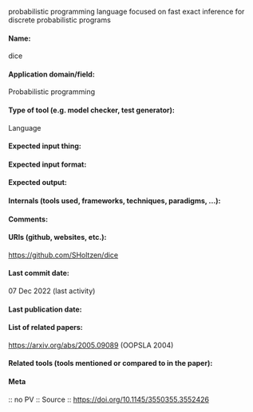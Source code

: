 probabilistic programming language focused on fast exact inference for discrete probabilistic programs

#### Name:
dice

#### Application domain/field:
Probabilistic programming

#### Type of tool (e.g. model checker, test generator):
Language

#### Expected input thing:

#### Expected input format:

#### Expected output:

#### Internals (tools used, frameworks, techniques, paradigms, ...):

#### Comments:

#### URIs (github, websites, etc.):
https://github.com/SHoltzen/dice

#### Last commit date:
07 Dec 2022 (last activity)

#### Last publication date:

#### List of related papers:
https://arxiv.org/abs/2005.09089 (OOPSLA 2004)

#### Related tools (tools mentioned or compared to in the paper):

#### Meta
:: no PV
:: Source :: https://doi.org/10.1145/3550355.3552426
